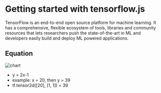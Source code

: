 # Getting started with tensorflow.js
TensorFlow is an end-to-end open source platform for machine learning. It has a comprehensive, flexible ecosystem of tools, libraries and community resources that lets researchers push the state-of-the-art in ML and developers easily build and deploy ML powered applications.

## Equation

![chart](https://i.imgur.com/kb0Nac9.jpg)

* y = 2x-1 
* example: x = 20, then y = 39
* tf.tensor2d([20], [1, 1]) = 39
